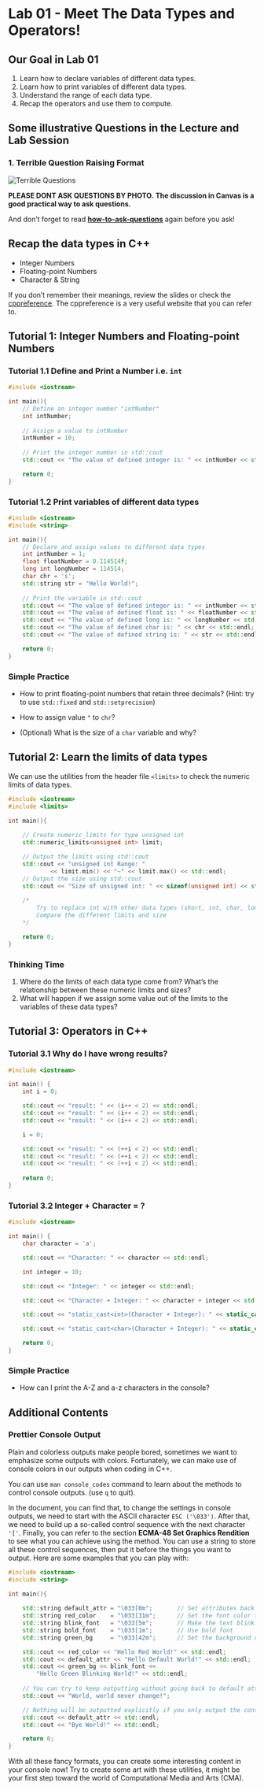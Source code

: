# Lab 01 - Meet The Data Types and Operators!

## Our Goal in Lab 01

1. Learn how to declare variables of different data types.
2. Learn how to print variables of different data types.
3. Understand the range of each data type.
4. Recap the operators and use them to compute.

## Some illustrative Questions in the Lecture and Lab Session

### 1. Terrible Question Raising Format

![Terrible Questions](img/questions.png)

**PLEASE DONT ASK QUESTIONS BY PHOTO.**
**The discussion in Canvas is a good practical way to ask questions.**

And don’t forget to read [**how-to-ask-questions**](https://github.com/ryanhanwu/How-To-Ask-Questions-The-Smart-Way/blob/main/README-zh_CN.md) again before you ask!

## Recap the data types in C++

- Integer Numbers
- Floating-point Numbers
- Character & String

If you don’t remember their meanings, review the slides or check the [cppreference](https://en.cppreference.com/w/).
The cppreference is a very useful website that you can refer to.

## Tutorial 1: Integer Numbers and Floating-point Numbers

### Tutorial 1.1 Define and Print a Number i.e. `int`

```cpp
#include <iostream>

int main(){
    // Define an integer number "intNumber"
    int intNumber;
    
    // Assign a value to intNumber
    intNumber = 10;
    
    // Print the integer number in std::cout
    std::cout << "The value of defined integer is: " << intNumber << std::endl;

    return 0;
}
```

### Tutorial 1.2 Print variables of different data types

```cpp
#include <iostream>
#include <string>

int main(){
    // Declare and assign values to different data types
    int intNumber = 1;
    float floatNumber = 0.114514f;
    long int longNumber = 114514;
    char chr = 's';
    std::string str = "Hello World!";
    
    // Print the variable in std::cout
    std::cout << "The value of defined integer is: " << intNumber << std::endl;
    std::cout << "The value of defined float is: " << floatNumber << std::endl;
    std::cout << "The value of defined long is: " << longNumber << std::endl;
    std::cout << "The value of defined char is: " << chr << std::endl;
    std::cout << "The value of defined string is: " << str << std::endl;

    return 0;
}
```

### Simple Practice

* How to print floating-point numbers that retain three decimals? (Hint: try to use `std::fixed` and `std::setprecision`)

* How to assign value `"` to `chr`?

* (Optional) What is the size of a `char` variable and why?

## Tutorial 2: Learn the limits of data types

We can use the utilities from the header file `<limits>` to check the numeric limits of data types.

```cpp
#include <iostream>
#include <limits>

int main(){
		
	// Create numeric_limits for type unsigned int 
	std::numeric_limits<unsigned int> limit;

	// Output the limits using std::cout
	std::cout << "unsigned int Range: " 
			<< limit.min() << "~" << limit.max() << std::endl;
	// Output the size using std::cout
	std::cout << "Size of unsigned int: " << sizeof(unsigned int) << std::endl;
	
	/* 
		Try to replace int with other data types (short, int, char, long, double, ...)
		Compare the different limits and size
	*/

	return 0;
}
```

### Thinking Time

1.  Where do the limits of each data type come from? What’s the relationship between these numeric limits and sizes?
2. What will happen if we assign some value out of the limits to the variables of these data types?

## Tutorial 3: Operators in C++

### Tutorial 3.1 Why do I have wrong results?

```cpp
#include <iostream>

int main() {
    int i = 0;

    std::cout << "result: " << (i++ < 2) << std::endl;
    std::cout << "result: " << (i++ < 2) << std::endl;
    std::cout << "result: " << (i++ < 2) << std::endl; 

    i = 0;

    std::cout << "result: " << (++i < 2) << std::endl;
    std::cout << "result: " << (++i < 2) << std::endl;
    std::cout << "result: " << (++i < 2) << std::endl; 
    
    return 0;
}

```

### Tutorial 3.2 Integer + Character = ?

```cpp
#include <iostream>

int main() {
    char character = 'a';

    std::cout << "Character: " << character << std::endl;

    int integer = 10;

    std::cout << "Integer: " << integer << std::endl;

    std::cout << "Character + Integer: " << character + integer << std::endl;

    std::cout << "static_cast<int>(Character + Integer): " << static_cast<int>(character + integer) << std::endl;

    std::cout << "static_cast<char>(Character + Integer): " << static_cast<char>(character + integer) << std::endl;

    return 0;
}

```

### Simple Practice

* How can I print the A-Z and a-z characters in the console?

## Additional Contents

### Prettier Console Output

Plain and colorless outputs make people bored, sometimes we want to emphasize some outputs with colors. Fortunately, we can make use of console colors in our outputs when coding in C++.

You can use `man console_codes`  command to learn about the methods to control console outputs. (use `q` to quit).

In the document, you can find that, to change the settings in console outputs, we need to start with the ASCII character `ESC ('\033')`. After that, we need to build up a so-called control sequence with the next character `'['`. Finally, you can refer to the section **ECMA-48 Set Graphics Rendition** to see what you can achieve using the method. You can use a string to store all these control sequences, then put it before the things you want to output. Here are some examples that you can play with:

```cpp
#include <iostream>
#include <string>

int main(){
	
	std::string default_attr = "\033[0m";       // Set attributes back to default
	std::string red_color    = "\033[31m";	    // Set the font color to red
	std::string blink_font   = "\033[5m";       // Make the text blink!
	std::string bold_font    = "\033[1m";       // Use bold font
	std::string green_bg     = "\033[42m";      // Set the background color to green

	std::cout << red_color << "Hello Red World!" << std::endl;
	std::cout << default_attr << "Hello Default World!" << std::endl;	
	std::cout << green_bg << blink_font << 
		"Hello Green Blinking World!" << std::endl;
	
	// You can try to keep outputting without going back to default attributes
	std::cout << "World, world never change!";

	// Nothing will be outputted explicitly if you only output the control sequence
	std::cout << default_attr << std::endl;
	std::cout << "Bye World!" << std::endl;

	return 0;
}
```

With all these fancy formats, you can create some interesting content in your console now! Try to create some art with these utilities, it might be your first step toward the world of Computational Media and Arts (CMA).
